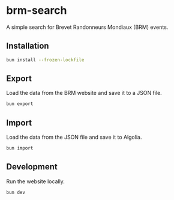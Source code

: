 # brm-search

A simple search for Brevet Randonneurs Mondiaux (BRM) events.

## Installation

```bash
bun install --frozen-lockfile
```

## Export

Load the data from the BRM website and save it to a JSON file.

```bash
bun export
```

## Import

Load the data from the JSON file and save it to Algolia.

```bash
bun import
```

## Development

Run the website locally.

```bash
bun dev
```
